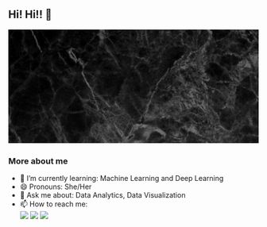 ##  Hi! Hi!! 👋
<img src="https://github.com/KemmieKemy/KemmieKemy/blob/master/Kemmie's_Header.gif" alt=" ">
<br>

### More about me
- 🌱 I’m currently learning: Machine Learning and Deep Learning
- 😄 Pronouns: She/Her
- 💬 Ask me about: Data Analytics, Data Visualization
- 📫 How to reach me:<br>
<a href="https://twitter.com/_Kemmie_"><img src="https://img.shields.io/badge/twitter-%231DA1F2.svg?&style=for-the-badge&logo=twitter&logoColor=white" height=30></a> 
<a href="https://www.linkedin.com/in/ekemini-okpongkpong"><img src="https://img.shields.io/badge/LinkedIn-blue.svg?&style=for-the-badge&logo=Linkedin&logoColor=white" height=30></a>
<a href="https://www.medium.com/@kemmie"><img src="https://img.shields.io/badge/medium-%2312100E.svg?&style=for-the-badge&logo=medium&logoColor=white" height=30></a> 


<!--
**KemmieKemy/KemmieKemy** is a ✨ _special_ ✨ repository because its `README.md` (this file) appears on your GitHub profile.

Here are some ideas to get you started:

- 🔭 I’m currently working on ...
- 🌱 I’m currently learning ...
- 👯 I’m looking to collaborate on ...
- 🤔 I’m looking for help with ...
- 💬 Ask me about ...
- 📫 How to reach me: ...
- 😄 Pronouns: ...
- ⚡ Fun fact: ...
-->
